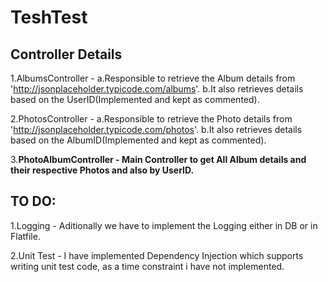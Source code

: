 # TeshTest

## Controller Details

1.AlbumsController - 
	a.Responsible to retrieve the Album details from 'http://jsonplaceholder.typicode.com/albums'. 
	b.It also retrieves details based on the UserID(Implemented and kept as commented).

2.PhotosController - 
	a.Responsible to retrieve the Photo details from 'http://jsonplaceholder.typicode.com/photos'. 
	b.It also retrieves details based on the AlbumID(Implemented and kept as commented).

3.**PhotoAlbumController -  Main Controller to get All Album details and their respective Photos and also by UserID.**


## TO DO:
1.Logging - Aditionally we have to implement the Logging either in DB or in Flatfile.

2.Unit Test - I have implemented Dependency Injection which supports writing unit test code, as a time constraint i have not implemented.
	
